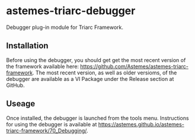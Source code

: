 # astemes-triarc-debugger

Debugger plug-in module for Triarc Framework.

## Installation 

Before using the debugger, you should get get the most recent version of the framework available here: https://github.com/Astemes/astemes-triarc-framework.
The most recent version, as well as older versioms, of the debugger are available as a VI Package under the Release section at GitHub.

## Useage
Once installed, the debugger is launched from the tools menu.
Instructions for using the debugger is available at https://astemes.github.io/astemes-triarc-framework/70_Debugging/.
